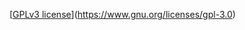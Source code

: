 [[GPLv3 license](https://img.shields.io/badge/License-GPLv3-blue.svg)](https://www.gnu.org/licenses/gpl-3.0)
